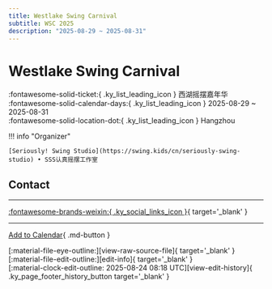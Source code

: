 ```yaml
---
title: Westlake Swing Carnival
subtitle: WSC 2025
description: "2025-08-29 ~ 2025-08-31"
---
```


# Westlake Swing Carnival 

:fontawesome-solid-ticket:{ .ky_list_leading_icon } 西湖摇摆嘉年华  
:fontawesome-solid-calendar-days:{ .ky_list_leading_icon } 2025-08-29 ~ 2025-08-31  
:fontawesome-solid-location-dot:{ .ky_list_leading_icon } Hangzhou  

!!! info "Organizer"

    [Seriously! Swing Studio](https://swing.kids/cn/seriously-swing-studio) • SSS认真摇摆工作室  

## Contact


---

 [:fontawesome-brands-weixin:{ .ky_social_links_icon }](https://mp.weixin.qq.com/s/Nxyif_8aMSWLR1WtNFZoRw){ target='_blank' }

---

[Add to Calendar](https://swing.news/ics/en/2025/cn/westlake-swing-carnival-2025.ics){ .md-button }

<div class="ky_page_footer" markdown>
<div class="ky_page_footer_trailing" markdown="span">
[:material-file-eye-outline:][view-raw-source-file]{ target='_blank' }
[:material-file-edit-outline:][edit-info]{ target='_blank' }
</div>
<div class="ky_page_footer_leading" markdown="span">
[:material-clock-edit-outline: 2025-08-24 08:18 UTC][view-edit-history]{ .ky_page_footer_history_button target='_blank' }
</div>
</div>

[view-raw-source-file]: https://github.com/swingdance/events/blob/main/2025/cn/westlake-swing-carnival-2025.json "View Raw Source File"
[edit-info]: https://github.com/swingdance/events/issues/new?assignees=&labels=update+event&projects=&template=03-update_entity.yml&title=%5B2025%2Fcn%5D%20Westlake%20Swing%20Carnival&region=cn&year=2025&id=westlake-swing-carnival-2025&name=Westlake%20Swing%20Carnival&org_id=seriously-swing-studio "Edit Info"

[view-edit-history]: https://github.com/swingdance/events/commits/main/2025/cn/westlake-swing-carnival-2025.json "View Edit History"
